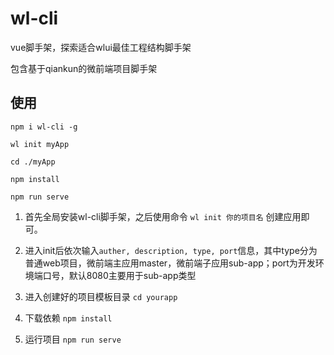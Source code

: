 # wl-cli
vue脚手架，探索适合wlui最佳工程结构脚手架

包含基于qiankun的微前端项目脚手架

## 使用

```
npm i wl-cli -g

wl init myApp

cd ./myApp

npm install 

npm run serve
```

1. 首先全局安装wl-cli脚手架，之后使用命令 `wl init 你的项目名` 创建应用即可。

2. 进入init后依次输入`auther, description, type, port`信息，其中type分为普通web项目，微前端主应用master，微前端子应用sub-app；port为开发环境端口号，默认8080主要用于sub-app类型

3. 进入创建好的项目模板目录 `cd yourapp`

4. 下载依赖 `npm install`

5. 运行项目 `npm run serve`
